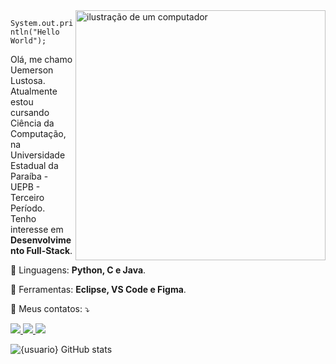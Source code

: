 <img src="https://raw.githubusercontent.com/MicaelliMedeiros/micaellimedeiros/master/image/computer-illustration.png" alt="ilustração de um computador" min-width="400px" max-width="400px" width="400px" align="right">

<p align="left"> 
  <code>System.out.println("Hello World");</code><br>

  Olá, me chamo Uemerson Lustosa.<br>
  Atualmente estou cursando Ciência da Computação, na Universidade Estadual da Paraíba - UEPB - Terceiro Período.<br>
  Tenho interesse em <strong>Desenvolvimento Full-Stack</strong>.<br>
</p>

<p align="left">
  🦄 Linguagens: <strong>Python, C e Java</strong>.<br>
</p>

<p align="left">
  💼 Ferramentas: <strong>Eclipse, VS Code e Figma</strong>.<br>
</p>

<p align="left">
  💌 Meus contatos: ⤵️
</p>

<p align="left">
  <a href="mailto:uemerson.luustosa@gmail.com">
    <img src="https://img.shields.io/badge/-Gmail-FF0000?style=flat-square&labelColor=FF0000&logo=gmail&logoColor=white">
  </a>
  <a href="https://www.linkedin.com/in/uemerson-lustosa-2697692a5">
    <img src="https://img.shields.io/badge/-Linkedin-0e76a8?style=flat-square&logo=Linkedin&logoColor=white">
  </a>
  <a href="https://instagram.com/lustosauz">
    <img src="https://img.shields.io/badge/-Instagram-DF0174?style=flat-square&labelColor=DF0174&logo=instagram&logoColor=white">
  </a>
  
  ![{usuario} GitHub stats](https://github-readme-stats.vercel.app/api?username=uemerson-lustosa&show_icons=true&theme=transparent)
</p>
